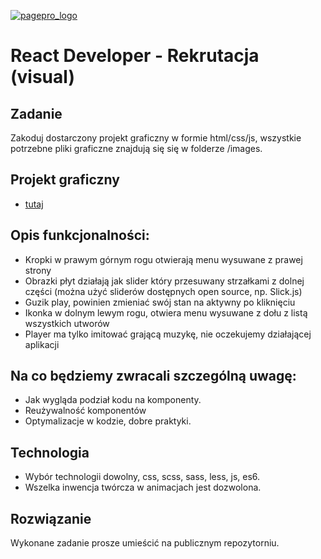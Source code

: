 [![pagepro_logo](https://gitlab.com/uploads/-/system/group/avatar/7222498/rclogo.png?width=64)](https://restaurantclub.pl/)

# React Developer - Rekrutacja (visual)

## Zadanie
Zakoduj dostarczony projekt graficzny w formie html/css/js, wszystkie potrzebne pliki graficzne znajdują się się w folderze /images.

## Projekt graficzny
* [tutaj](https://www.figma.com/file/3ioDpce6hHIYScUDBRCtbE/player-APP-mobile)

## Opis funkcjonalności:
* Kropki w prawym górnym rogu otwierają menu wysuwane z prawej strony
* Obrazki płyt działają jak slider który przesuwany strzałkami z dolnej części (można użyć sliderów dostępnych open source, np. Slick.js)
* Guzik play, powinien zmieniać swój stan na aktywny po kliknięciu
* Ikonka w dolnym lewym rogu, otwiera menu wysuwane z dołu z listą wszystkich utworów
* Player ma tylko imitować grającą muzykę, nie oczekujemy działającej aplikacji

## Na co będziemy zwracali szczególną uwagę:
* Jak wygląda podział kodu na komponenty.
* Reużywalność komponentów
* Optymalizacje w kodzie, dobre praktyki.

## Technologia
* Wybór technologii dowolny, css, scss, sass, less, js, es6.  
* Wszelka inwencja twórcza w animacjach jest dozwolona.

## Rozwiązanie

Wykonane zadanie prosze umieścić na publicznym repozytorniu.
